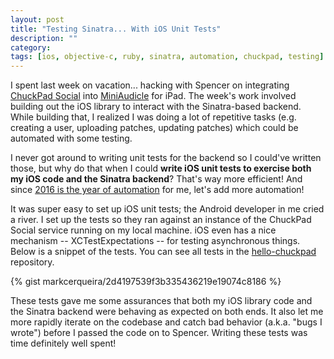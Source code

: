 ```yaml
---
layout: post
title: "Testing Sinatra... With iOS Unit Tests"
description: ""
category: 
tags: [ios, objective-c, ruby, sinatra, automation, chuckpad, testing]
---
```


I spent last week on vacation... hacking with Spencer on integrating [ChuckPad Social][1] into [MiniAudicle][2] for iPad. The week's work involved building out the iOS library to interact with the Sinatra-based backend. While building that, I realized I was doing a lot of repetitive tasks (e.g. creating a user, uploading patches, updating patches) which could be automated with some testing.

I never got around to writing unit tests for the backend so I could've written those, but why do that when I could **write iOS unit tests to exercise both my iOS code and the Sinatra backend**? That's way more efficient! And since [2016 is the year of automation][4] for me, let's add more automation!

It was super easy to set up iOS unit tests; the Android developer in me cried a river. I set up the tests so they ran against an instance of the ChuckPad Social service running on my local machine. iOS even has a nice mechanism -- XCTestExpectations -- for testing asynchronous things. Below is a snippet of the tests. You can see all tests in the [hello-chuckpad][3] repository.

{% gist markcerqueira/2d4197539f3b335436219e19074c8186 %}

These tests gave me some assurances that both my iOS library code and the Sinatra backend were behaving as expected on both ends. It also let me more rapidly iterate on the codebase and catch bad behavior (a.k.a. "bugs I wrote") before I passed the code on to Spencer. Writing these tests was time definitely well spent!

[1]: https://github.com/markcerqueira/chuckpad-social
[2]: http://audicle.cs.princeton.edu/mini/
[3]: https://github.com/markcerqueira/hello-chuckpad/tree/master/unit-tests
[4]: 2016/01/01/automating-2016/
